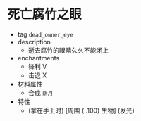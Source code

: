 # 死亡腐竹之眼  
- tag `dead_owner_eye ` 
- description 
  - 逝去腐竹的眼睛久久不能闭上  
- enchantments  
  - 锋利 V  
  - 击退 X  
- 材料属性  
  - 合成 `新月`  
- 特性  
  - (拿在手上时) [周围 (..100) 生物] (发光)   